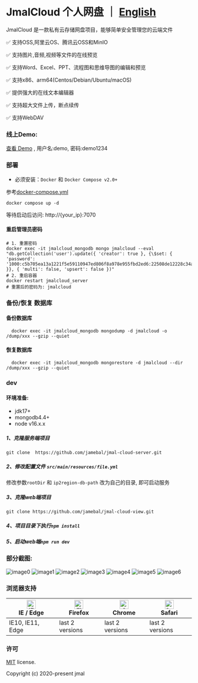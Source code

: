 # JmalCloud 个人网盘 ｜ [English](https://github.com/jamebal/jmal-cloud-view/blob/master/README_en_US.md)
JmalCloud 是一款私有云存储网盘项目，能够简单安全管理您的云端文件

✅ 支持OSS,阿里云OS、腾讯云OSS和MinIO

✅ 支持图片,音频,视频等文件的在线预览

✅ 支持Word、Excel、PPT、流程图和思维导图的编辑和预览

✅ 支持x86、arm64(Centos/Debian/Ubuntu/macOS)

✅ 提供强大的在线文本编辑器

✅ 支持超大文件上传，断点续传

✅ 支持WebDAV

### 线上Demo:
[查看 Demo](https://jmal.cc/demo) , 用户名:demo, 密码:demo1234

### 部署
- 必须安装：`Docker` 和 `Docker Compose v2.0+`

参考[docker-compose.yml](https://github.com/jamebal/jmal-cloud-server/blob/master/docker-compose.example2.yml)

```shell
docker compose up -d
```

等待启动后访问: http://{your_ip}:7070

#### 重启管理员密码
```shell
# 1. 重置密码
docker exec -it jmalcloud_mongodb mongo jmalcloud --eval "db.getCollection('user').update({ 'creator': true }, {\$set: { 'password': '1000:c5b705ea13a1221f5e59110947ed806f8a978e955fbd2ed6:22508de12228c34a235454a0caf3bcaa5552858543258e56' }}, { 'multi': false, 'upsert': false })"
# 2. 重启容器
docker restart jmalcloud_server
# 重置后的密码为: jmalcloud
```
### 备份/恢复 数据库
#### 备份数据库
```shell
  docker exec -it jmalcloud_mongodb mongodump -d jmalcloud -o /dump/xxx --gzip --quiet
 ```
#### 恢复数据库
```shell
  docker exec -it jmalcloud_mongodb mongorestore -d jmalcloud --dir /dump/xxx --gzip --quiet
  ```

### dev
#### 环境准备:
- jdk17+
- mongodb4.4+
- node v16.x.x

##### 1、克隆服务端项目
`git clone  https://github.com/jamebal/jmal-cloud-server.git`
##### 2、修改配置文件 `src/main/resources/file.yml`
修改参数`rootDir` 和 `ip2region-db-path` 改为自己的目录, 即可启动服务
##### 3、克隆web端项目
`git clone https://github.com/jamebal/jmal-cloud-view.git`
##### 4、项目目录下执行`npm install`
##### 5、启动web端`npm run dev`


### 部分截图:
![image0](./doc/%E6%88%AA%E5%B1%8F%20192.png)
![image1](./doc/%E6%88%AA%E5%B1%8F%2028.png)
![image2](./doc/%E6%88%AA%E5%B1%8F%2029.png)
![image3](./doc/%E6%88%AA%E5%B1%8F%2030.png)
![image4](./doc/%E6%88%AA%E5%B1%8F%2031.png)
![image5](./doc/%E6%88%AA%E5%B1%8F%2032.png)
![image6](./doc/%E6%88%AA%E5%B1%8F%2033.png)

### 浏览器支持

| [<img src="https://raw.githubusercontent.com/alrra/browser-logos/master/src/edge/edge_48x48.png" alt="IE / Edge" width="24px" height="24px" />](http://godban.github.io/browsers-support-badges/)</br>IE / Edge | [<img src="https://raw.githubusercontent.com/alrra/browser-logos/master/src/firefox/firefox_48x48.png" alt="Firefox" width="24px" height="24px" />](http://godban.github.io/browsers-support-badges/)</br>Firefox | [<img src="https://raw.githubusercontent.com/alrra/browser-logos/master/src/chrome/chrome_48x48.png" alt="Chrome" width="24px" height="24px" />](http://godban.github.io/browsers-support-badges/)</br>Chrome | [<img src="https://raw.githubusercontent.com/alrra/browser-logos/master/src/safari/safari_48x48.png" alt="Safari" width="24px" height="24px" />](http://godban.github.io/browsers-support-badges/)</br>Safari |
| --------- | --------- | --------- | --------- |
| IE10, IE11, Edge| last 2 versions| last 2 versions| last 2 versions

### 许可

[MIT](https://github.com/jamebal/jmal-cloud-view/blob/master/LICENSE) license.

Copyright (c) 2020-present jmal
